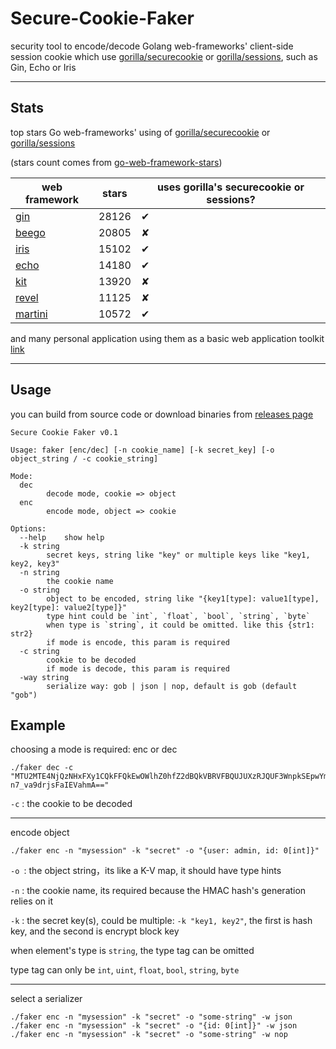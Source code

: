# Secure-Cookie-Faker

security tool to encode/decode Golang web-frameworks' client-side session cookie which use [gorilla/securecookie](https://github.com/gorilla/securecookie) or [gorilla/sessions](https://github.com/gorilla/sessions), such as Gin, Echo or Iris

***

## Stats

top stars Go web-frameworks' using of [gorilla/securecookie](https://github.com/gorilla/securecookie) or [gorilla/sessions](https://github.com/gorilla/sessions)

(stars count comes from [go-web-framework-stars](https://github.com/mingrammer/go-web-framework-stars))

| web framework                                    | stars | uses gorilla's securecookie or sessions? |
| ------------------------------------------------ | ----- | ---------------------------------------- |
| [gin](https://github.com/gin-gonic/gin)          | 28126 | ✔                                        |
| [beego](https://github.com/astaxie/beego)        | 20805 | ✘                                        |
| [iris](https://github.com/kataras/iris)          | 15102 | ✔                                        |
| [echo](https://github.com/labstack/echo)         | 14180 | ✔                                        |
| [kit](https://github.com/go-kit/kit)             | 13920 | ✘                                        |
| [revel](https://github.com/revel/revel)          | 11125 | ✘                                        |
| [martini](https://github.com/go-martini/martini) | 10572 | ✔                                        |

and many personal application using them as a basic web application toolkit [link](https://github.com/search?q=import+%22github.com%2Fgorilla%2Fsessions%22&type=Code)

***

## Usage

you can build from source code or download binaries from [releases page](https://github.com/EddieIvan01/secure-cookie-faker/releases)

```
Secure Cookie Faker v0.1

Usage: faker [enc/dec] [-n cookie_name] [-k secret_key] [-o object_string / -c cookie_string]

Mode: 
  dec
        decode mode, cookie => object
  enc
        encode mode, object => cookie

Options:
  --help    show help
  -k string
        secret keys, string like "key" or multiple keys like "key1, key2, key3"
  -n string
        the cookie name
  -o string
        object to be encoded, string like "{key1[type]: value1[type], key2[type]: value2[type]}"
        type hint could be `int`, `float`, `bool`, `string`, `byte`
        when type is `string`, it could be omitted. like this {str1: str2}
        if mode is encode, this param is required
  -c string
        cookie to be decoded
        if mode is decode, this param is required
  -way string
        serialize way: gob | json | nop, default is gob (default "gob")
```

## Example

choosing a mode is required: enc or dec

```
./faker dec -c "MTU2MTE4NjQzNHxFXy1CQkFFQkEwOWlhZ0hfZ2dBQkVBRVFBQUJUXzRJQUF3WnpkSEpwYm1jTUJnQUVkWE5sY2daemRISnBibWNNQndBRllXUnRhVzRHYzNSeWFXNW5EQVFBQW1sa0EybHVkQVFDQUFBR2MzUnlhVzVuREFjQUJYQnZhVzUwQTJsdWRBUUZBUDBERFQ0PXwKR14WwPjXeUBZlZ0sKcEfRu-n7_va9drjsFaIEVahmA=="
```

`-c` : the cookie to be decoded

***

encode object

```
./faker enc -n "mysession" -k "secret" -o "{user: admin, id: 0[int]}"
```

`-o `: the object string，its like a K-V map, it should have type hints

`-n` : the cookie name, its required because the HMAC hash's generation relies on it

`-k` : the secret key(s), could be multiple: `-k "key1, key2"`, the first is hash key, and the second is encrypt block key

when element's type is `string`, the type tag can be omitted

type tag can only be `int`,  `uint`,  `float`,  `bool`,  `string`,  `byte`

***

select a serializer

```
./faker enc -n "mysession" -k "secret" -o "some-string" -w json
./faker enc -n "mysession" -k "secret" -o "{id: 0[int]}" -w json
./faker enc -n "mysession" -k "secret" -o "some-string" -w nop
```
